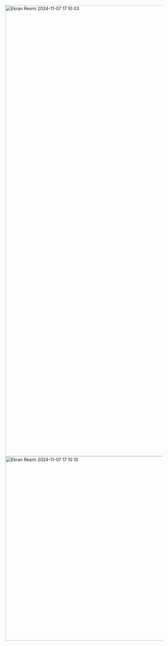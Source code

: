 <img width="1440" alt="Ekran Resmi 2024-11-07 17 10 03" src="https://github.com/user-attachments/assets/58ef2fbb-b4cf-4d62-bbf6-bb8f3b92559f">

<img width="589" alt="Ekran Resmi 2024-11-07 17 10 10" src="https://github.com/user-attachments/assets/88a39799-1177-45c6-bedd-4f024d4a2874">
